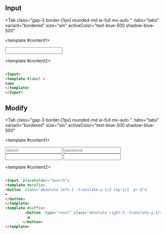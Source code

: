 <script setup>


const tabs = [
  { label: 'demo', value: 1, content: '' },
  { label: 'slots', value: 2, content: ''},
  { label: 'Props', value: 3, content: ''}


]
</script>


## Input 



<Tab 
   class="gap-3 border-[1px]  rounded-md w-full mx-auto "
    :tabs="tabs" 
    variant="bordered"
    size="sm"
    activeColor="text-blue-500 shadow-blue-500"
  >

<template #content1>

<div class=" py-10  rounded-lg shadow-inner flex justify-center items-center">
  
<Input label="name"/>
</div


</div>

</template>

  <template #content2>

  ```md

<Input>
<template #label >
name
</template>
</Input>


```
  </template>
    <template #content3>

  ```md

<Input label="name" />


```
  </template>

</Tab>


## Modify 



<Tab 
   class="gap-3 border-[1px]  rounded-md w-full mx-auto "
    :tabs="tabs" 
    variant="bordered"
    size="sm"
    activeColor="text-blue-500 shadow-blue-500"
  >

<template #content1>

<div class=" py-10 px-2 rounded-lg  shadow-inner grid  grid-cols-2 gap-12 justify-items-center">
  
<Input  prefix="➥" suffix='🗙' placeholder='search' InputClass="rounded-full ring-2  "/>
<Input prefix="👤"   placeholder="password" InputClass="shadow-blue-200 shadow-inner" />
<Input  label="User name" InputClass="shadow-[1px_4px_2px_-2px_rgba(34,_197,_94,_0.5)] " LabelInputClass=' top-12 left-[84px] rounded-full  px-2  bg-transparent '/>
<Input label="Gmail"  LabelInputClass=' top-[-10px] left-8 rounded-full bg-white  px-2  text-sm '  />


</div>

</template>

  <template #content2>

  ```md

<Input  placeholder="Search">
  <template #prefix>
 <button  class="absolute left-2 -translate-y-1/2 top-1/2  pr-8">
➥
 </button>
</template>
  <template #suffix>
           <button  type="reset" class="absolute right-3 -translate-y-1/2 top-1/2 p-1">
            🗙
          </button>
  </template>

```
  </template>
    <template #content3>

  ```md

<Input  prefix="➥" suffix='🗙' placeholder='search' InputClass="rounded-full ring-2  "/>
<Input prefix="👤"   placeholder="password" InputClass="shadow-blue-200 shadow-inner" />
<Input  label="User name" InputClass="shadow-[1px_4px_2px_-2px_rgba(34,_197,_94,_0.5)] " LabelInputClass=' top-12 left-[84px] rounded-full  px-2  bg-transparent '/>
<Input label="Gmail"  LabelInputClass=' top-[-10px] left-8 rounded-full bg-white  px-2  text-sm '  />


```
  </template>

</Tab>

